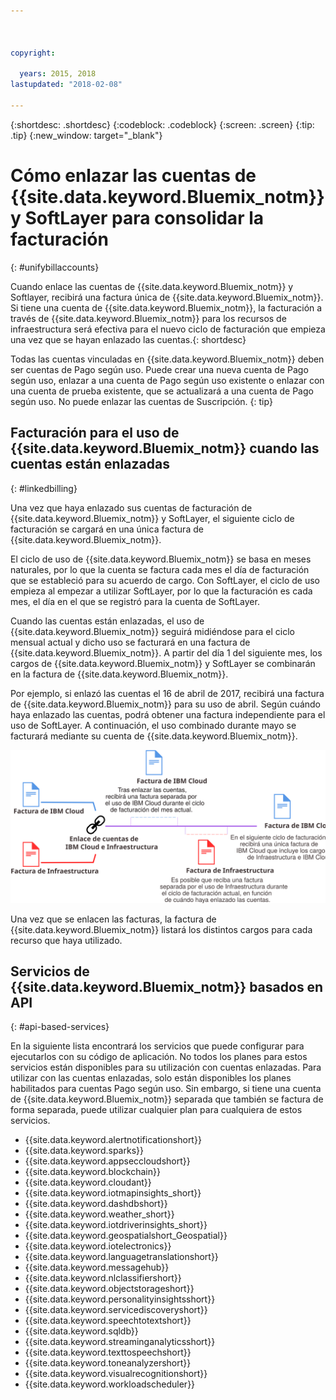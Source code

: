 ```yaml
---



copyright:

  years: 2015, 2018
lastupdated: "2018-02-08"

---
```


{:shortdesc: .shortdesc}
{:codeblock: .codeblock}
{:screen: .screen}
{:tip: .tip}
{:new_window: target="_blank"}

# Cómo enlazar las cuentas de {{site.data.keyword.Bluemix_notm}} y SoftLayer para consolidar la facturación
{: #unifybillaccounts}

Cuando enlace las cuentas de {{site.data.keyword.Bluemix_notm}} y Softlayer, recibirá una factura única de {{site.data.keyword.Bluemix_notm}}. Si tiene una cuenta de {{site.data.keyword.Bluemix_notm}}, la facturación a través de {{site.data.keyword.Bluemix_notm}} para los recursos de infraestructura será efectiva para el nuevo ciclo de facturación que empieza una vez que se hayan enlazado las cuentas.{: shortdesc}

Todas las cuentas vinculadas en {{site.data.keyword.Bluemix_notm}} deben ser cuentas de Pago según uso. Puede crear una nueva cuenta de Pago según uso, enlazar a una cuenta de Pago según uso existente o enlazar con una cuenta de prueba existente, que se actualizará a una cuenta de Pago según uso. No puede enlazar las cuentas de Suscripción.
{: tip}

## Facturación para el uso de {{site.data.keyword.Bluemix_notm}} cuando las cuentas están enlazadas
{: #linkedbilling}

Una vez que haya enlazado sus cuentas de facturación de {{site.data.keyword.Bluemix_notm}} y SoftLayer, el siguiente ciclo de facturación se cargará en una única factura de {{site.data.keyword.Bluemix_notm}}.

El ciclo de uso de {{site.data.keyword.Bluemix_notm}} se basa en meses naturales, por lo que la cuenta se factura cada mes el día de facturación que se estableció para su acuerdo de cargo. Con SoftLayer, el ciclo de uso empieza al empezar a utilizar SoftLayer, por lo que la facturación es cada mes, el día en el que se registró para la cuenta de SoftLayer.

Cuando las cuentas están enlazadas, el uso de {{site.data.keyword.Bluemix_notm}} seguirá midiéndose para el ciclo mensual actual y dicho uso se facturará en una factura de {{site.data.keyword.Bluemix_notm}}. A partir del día 1 del siguiente mes, los cargos de {{site.data.keyword.Bluemix_notm}} y SoftLayer se combinarán en la factura de {{site.data.keyword.Bluemix_notm}}.

Por ejemplo, si enlazó las cuentas el 16 de abril de 2017, recibirá una factura de {{site.data.keyword.Bluemix_notm}} para su uso de abril. Según cuándo haya enlazado las cuentas, podrá obtener una factura independiente para el uso de SoftLayer. A continuación, el uso combinado durante mayo se facturará mediante su cuenta de {{site.data.keyword.Bluemix_notm}}.

![Resumen del enlace de cuentas de IBM Cloud y SoftLayer](images/IBMCloudSoftLayerBill.svg)

Una vez que se enlacen las facturas, la factura de {{site.data.keyword.Bluemix_notm}} listará los distintos cargos para cada recurso que haya utilizado.

## Servicios de {{site.data.keyword.Bluemix_notm}} basados en API
{: #api-based-services}

En la siguiente lista encontrará los servicios que puede configurar para ejecutarlos con su código de aplicación. No todos los planes para estos servicios están disponibles para su utilización con cuentas enlazadas. Para utilizar con las cuentas enlazadas, solo están disponibles los planes habilitados para cuentas Pago según uso. Sin embargo, si tiene una cuenta de {{site.data.keyword.Bluemix_notm}} separada que también se factura de forma separada, puede utilizar cualquier plan para cualquiera de estos servicios.

* {{site.data.keyword.alertnotificationshort}}
* {{site.data.keyword.sparks}}
* {{site.data.keyword.appseccloudshort}}
* {{site.data.keyword.blockchain}}
* {{site.data.keyword.cloudant}}
* {{site.data.keyword.iotmapinsights_short}}
* {{site.data.keyword.dashdbshort}}
* {{site.data.keyword.weather_short}}
* {{site.data.keyword.iotdriverinsights_short}}
* {{site.data.keyword.geospatialshort_Geospatial}}
* {{site.data.keyword.iotelectronics}}
* {{site.data.keyword.languagetranslationshort}}
* {{site.data.keyword.messagehub}}
* {{site.data.keyword.nlclassifiershort}}
* {{site.data.keyword.objectstorageshort}}
* {{site.data.keyword.personalityinsightsshort}}
* {{site.data.keyword.servicediscoveryshort}}
* {{site.data.keyword.speechtotextshort}}
* {{site.data.keyword.sqldb}}
* {{site.data.keyword.streaminganalyticsshort}}
* {{site.data.keyword.texttospeechshort}}
* {{site.data.keyword.toneanalyzershort}}
* {{site.data.keyword.visualrecognitionshort}}
* {{site.data.keyword.workloadscheduler}}
